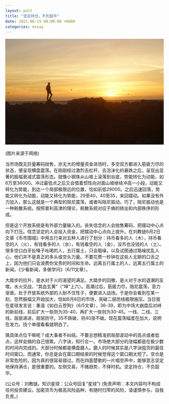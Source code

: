 ```yaml
---
layout: post
title: "坚定持仓，不负韶华"
date: 2021-06-15 08:00:00 +0800
categories: essay
---
```


![](/images/2021/20210615.jpg)

(图片来源于网络)

当市场既无巨量筹码抛售，亦无大的增量资金进场时，多空双方都进入筋疲力尽的状态，便呈现横盘震荡。在刚刚经过激烈去杠杆、去泡沫化的暴跌之后，呈现出显著的振幅衰减式震荡形态。就像小钢珠从山坡上滚落到谷底，势能转化为动能，如6万至36000。冲过最低点之后又会借着惯性向对面山坡继续冲高一小段，动能又转化为势能，到达一个局部极限远的位置，恰如前低29000。之后迅速回落，势能又转化为动能，动能又转化为势能，29至40，40至35，来回摆动。如果没有外力加入，那么这就是一个典型的阻尼震荡，或者叫阻尼振动。巧了，阻尼振动也是一种耗散系统。按照普利高津的理论，耗散系统对应于熵的排出和内部秩序的形成。

但是这个开放系统是有外部力量输入的。丧失信念的人会抛售筹码，把摆动中心点向下打压。信念坚定的人会投入资金，把摆动中心点向上提升。在刘教链6月2日文章《币市围城》中用五行来对五种人进行了划分：持币看多的人（木），持币看空的人（火），有钱看多的人（水），有钱看空的人（金），没币也没钱的人（土）。很多空口白牙扯嗓子吆喝的人，五行属土，只会聒噪，以及试图通过聒噪扰乱人心，他们并不是真正的多头或空头力量。不要花费一秒钟在这些人无聊的口舌之上，因为他们只会浪费你宝贵的时间和生命。远离五行属土的人，远离五行属土的新闻。《少看新闻，多做学问》（6/11文章）。

大踏步的拉升，是水对于火的渴望的满足。大踏步的回撤，是火对于水的退潮的反噬。水火交战，“其血玄黄”（“坤”上六）。高潮过后，筋疲力尽。阻尼震荡，音力渐衰。处于开放系统外部的人耐不住性子，便要进入战场。于是你会看到在某一刻，忽然振幅又开始加大，恰如6月8日的市场，突破二层防线极限施压。当日我在星球发言说：重温《如白云苍狗》（6/5文章），36-39，即为中场大崩盘后对峙的新前线，前后扩大一些则为35-40，再扩大一些则为30-45。一线、二线、三线，层层递进，层层防守。35不跌破，则40涨不破。现在震荡幅度在加大，说明在发力。找个单摆看看就明白了。

猜具体点位干嘛呢？成大事者不纠结。不要总想精准抓局部波动中的高点或者低点，这样会搞的自己很累。八字诀，知行合一。市场绝大部分的涨幅都是在极少数的时间内完成的。大部分时候都是横盘磨人。磨人的时候其实是八字诀囤货的最佳时间窗口。而通常，你总是会在窗口期结束的时候觉得这个窗口期太短了。空仓是非常危险的，因为真的很容易错过。而在四面楚歌的一片唱空声中，能够意志坚定地保持满仓，是很重要的。左侧交易，不赌趋势，不择时机。坚定持仓，不负韶华。

(公众号：刘教链。知识星球：公众号回复“星球”)
(免责声明：本文内容均不构成任何投资建议。加密货币为极高风险品种，有随时归零的风险，请谨慎参与，自我负责。)
